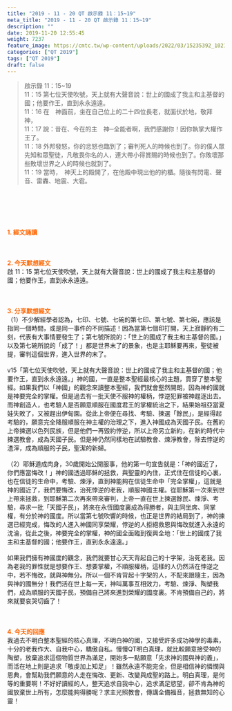```yaml
---
title: "2019 - 11 - 20 QT 啟示錄 11：15~19"
meta_title: "2019 - 11 - 20 QT 啟示錄 11：15~19"
description: ""
date: 2019-11-20 12:55:45
weight: 7237
feature_image: https://cmtc.tw/wp-content/uploads/2022/03/15235392_10211799862337740_180693556567566654_o-1.webp
categories: ["QT 2019"]
tags: ["QT 2019"]
draft: false
---
```


<blockquote>啟示錄 11：15~19<br />
11：15 第七位天使吹號，天上就有大聲音說：世上的國成了我主和主基督的國；他要作王，直到永永遠遠。<br />
11：16 在　神面前，坐在自己位上的二十四位長老，就面伏於地，敬拜　神，<br />
11：17 說：昔在、今在的主　神─全能者啊，我們感謝你！因你執掌大權作王了。<br />
11：18 外邦發怒，你的忿怒也臨到了；審判死人的時候也到了。你的僕人眾先知和眾聖徒，凡敬畏你名的人，連大帶小得賞賜的時候也到了。你敗壞那些敗壞世界之人的時候也就到了。<br />
11：19 當時，　神天上的殿開了，在他殿中現出他的約櫃。隨後有閃電、聲音、雷轟、地震、大雹。</blockquote><br />
&nbsp;<br />
<br />
&nbsp;<br />
<br />
<span style="color: #ff6600;"><strong>1. </strong><strong>經文誦讀</strong></span><br />
<br />
<span style="color: #ff6600;"><strong> </strong></span><br />
<br />
<span style="color: #ff6600;"><strong>2. 今天默想</strong><strong>經文<br />
</strong></span>啟 11：15 第七位天使吹號，天上就有大聲音說：世上的國成了我主和主基督的國；他要作王，直到永永遠遠。<br />
<br />
&nbsp;<br />
<br />
<span style="color: #ff6600;"><strong>3. 分享默想經文<br />
</strong></span>（1）不少解經學者認為，七印、七號、七碗的第七印、第七號、第七碗，應該是指同一個時間，或是同一事件的不同描述！因為當第七個印打開，天上寂靜約有二刻，代表有大事情要發生了；第七號所說的：「世上的國成了我主和主基督的國。」以及第七碗所說的「成了！」都是世界末了的景象，也是主耶穌要再來，聖徒被提，審判這個世界，進入世界的末了。<br />
<br />
v15「第七位天使吹號，天上就有大聲音說：世上的國成了我主和主基督的國；他要作王，直到永永遠遠。」神的國，一直是整本聖經最核心的主題，貫穿了整本聖經。如果我們以「神國」的觀念來讀整本聖經，我們就會壑然開朗，因為神的國就是神要完全的掌權。但是過去有一批天使不服神的權柄，悖逆犯罪被神趕逐出去。而神創造人，也考驗人是否願意順服在國度君王的掌權統治之下，結果始祖亞當夏娃失敗了，又被趕出伊甸園。從此上帝便在尋找、考驗、揀選「餘民」，是經得起考驗的，願意完全降服順服在神主權的治理之下，進入神國成為天國子民。在舊約上帝揀選以色列民族，但是他們一再毀約悖逆，所以上帝另立新約，在新約時代中揀選教會，成為天國子民。但是神仍然同樣地在試驗教會、煉淨教會，除去悖逆的渣滓，成為順服的子民，聖潔的新婦。<br />
<br />
（2）耶穌道成肉身，30歲開始公開服事，他的第一句宣告就是：「神的國近了，你們應當悔改！」神的國透過耶穌的拯救，與聖靈的內住，正式住在信徒的心裏，也在信徒的生命中，考驗、煉淨，直到神能夠在信徒生命中「完全掌權」，這就是神的國近了，我們要悔改，治死悖逆的老我，順服神國主權。從耶穌第一次來到世上帶來拯救，到耶穌第二次再來帶來審判，上帝一直在世上揀選餘民、煉淨、考驗，尋求一批「天國子民」，將來在永恆國度裏成為得勝者，與主同坐席、同掌權，有分於神的國度。所以當第七號吹響的時候，也正是世界的結局到了，神的揀選已經完成，悔改的人進入神國同享榮耀，悖逆的人拒絕救恩與悔改就進入永遠的沈淪，從此之後，神要完全的掌權，神的國全面臨到復興全地：「世上的國成了我主和主基督的國；他要作王，直到永永遠遠。」<br />
<br />
如果我們擁有神國度的觀念，我們就要甘心天天背起自己的十字架，治死老我。因為老我的罪性就是想要作王、想要掌權，不順服權柄，這樣的人仍然活在悖逆之中，若不悔改，就與神無分。所以一個不肯背起十字架的人，不配來跟隨主，因為與神的國無分！我們活在世上每一天，神叫萬事互相效力，考驗、煉淨、陶塑我們，成為順服的天國子民，預備自己將來進到榮耀的國度裏。不肯預備自己的，將來就要哀哭切齒了！<br />
<br />
<span style="color: #ff6600;"><strong> </strong></span><br />
<br />
<span style="color: #ff6600;"><strong>4. 今天的回應<br />
</strong></span>我過去不明白整本聖經的核心真理，不明白神的國，又接受許多成功神學的毒素，十分的老我作大、自我中心，驕傲自私。慢慢QT明白真理，就比較願意接受神的陶塑，放棄追求這個物質世界為滿足，開始多一點願意「先求神的國與神的義」，而活在地上則是追求「敬虔加上知足」！雖然永遠不能完全，但是相信神的憐憫與恩典，會幫助我們願意的人走在悔改、更新、改變與成聖的路上。明白真理，是何等的重要啊！不好好讀經的人，整天追求自我中心，追求滿足慾望，卻不肯為神的國放棄世上所有，怎麼能夠得勝呢？求主光照教會，傳講全備福音，拯救無知的心靈！<br />
<br />
&nbsp;
        